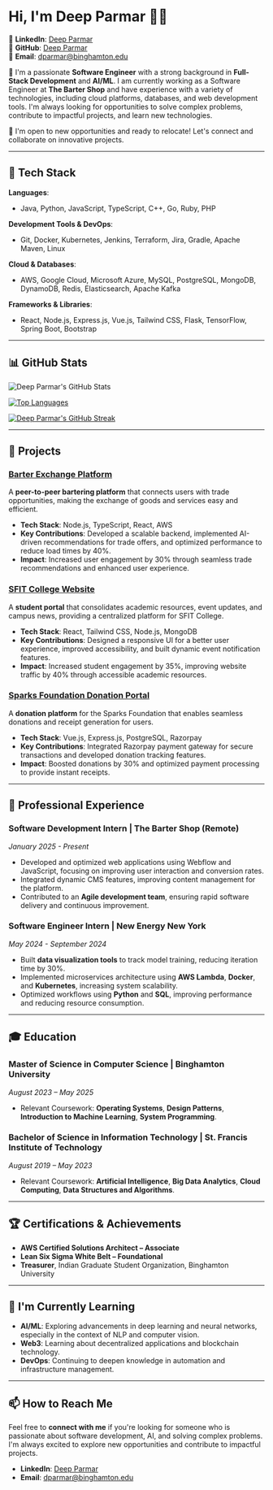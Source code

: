 # Hi, I'm Deep Parmar 👩‍💻

🔗 **LinkedIn**: [Deep Parmar](https://www.linkedin.com/in/deepparmar)  
🔗 **GitHub**: [Deep Parmar](https://github.com/DeepParmar)  
📧 **Email**: [dparmar@binghamton.edu](mailto:dparmar@binghamton.edu)

👋 I'm a passionate **Software Engineer** with a strong background in **Full-Stack Development** and **AI/ML**. I am currently working as a Software Engineer at **The Barter Shop** and have experience with a variety of technologies, including cloud platforms, databases, and web development tools. I'm always looking for opportunities to solve complex problems, contribute to impactful projects, and learn new technologies.

💼 I'm open to new opportunities and ready to relocate! Let's connect and collaborate on innovative projects.

---

## 🔧 Tech Stack

**Languages**:  
- Java, Python, JavaScript, TypeScript, C++, Go, Ruby, PHP

**Development Tools & DevOps**:  
- Git, Docker, Kubernetes, Jenkins, Terraform, Jira, Gradle, Apache Maven, Linux

**Cloud & Databases**:  
- AWS, Google Cloud, Microsoft Azure, MySQL, PostgreSQL, MongoDB, DynamoDB, Redis, Elasticsearch, Apache Kafka

**Frameworks & Libraries**:  
- React, Node.js, Express.js, Vue.js, Tailwind CSS, Flask, TensorFlow, Spring Boot, Bootstrap

---

## 📊 GitHub Stats

![Deep Parmar's GitHub Stats](https://github-readme-stats.vercel.app/api?username=DeepParmar&show_icons=true&count_private=true&hide_title=true&hide=prs&theme=radical)

[![Top Languages](https://github-readme-stats.vercel.app/api/top-langs/?username=DeepParmar&layout=compact&theme=radical)](https://github.com/anuraghazra/github-readme-stats)

[![Deep Parmar's GitHub Streak](https://github-readme-streak-stats.herokuapp.com/?user=DeepParmar&theme=radical&hide_border=true)](https://git.io/streak-stats)

---

## 🚀 Projects

### [Barter Exchange Platform](https://github.com/DeepParmar/Barter-Exchange-Platform)
A **peer-to-peer bartering platform** that connects users with trade opportunities, making the exchange of goods and services easy and efficient.  
- **Tech Stack**: Node.js, TypeScript, React, AWS  
- **Key Contributions**: Developed a scalable backend, implemented AI-driven recommendations for trade offers, and optimized performance to reduce load times by 40%.  
- **Impact**: Increased user engagement by 30% through seamless trade recommendations and enhanced user experience.

### [SFIT College Website](https://github.com/DeepParmar/SFIT-College-Website)
A **student portal** that consolidates academic resources, event updates, and campus news, providing a centralized platform for SFIT College.  
- **Tech Stack**: React, Tailwind CSS, Node.js, MongoDB  
- **Key Contributions**: Designed a responsive UI for a better user experience, improved accessibility, and built dynamic event notification features.  
- **Impact**: Increased student engagement by 35%, improving website traffic by 40% through accessible academic resources.

### [Sparks Foundation Donation Portal](https://github.com/DeepParmar/Sparks-Foundation-Donation-Portal)
A **donation platform** for the Sparks Foundation that enables seamless donations and receipt generation for users.  
- **Tech Stack**: Vue.js, Express.js, PostgreSQL, Razorpay  
- **Key Contributions**: Integrated Razorpay payment gateway for secure transactions and developed donation tracking features.  
- **Impact**: Boosted donations by 30% and optimized payment processing to provide instant receipts.

---

## 💼 Professional Experience

### Software Development Intern | **The Barter Shop** (Remote)  
*January 2025 - Present*  
- Developed and optimized web applications using Webflow and JavaScript, focusing on improving user interaction and conversion rates.  
- Integrated dynamic CMS features, improving content management for the platform.  
- Contributed to an **Agile development team**, ensuring rapid software delivery and continuous improvement.

### Software Engineer Intern | **New Energy New York**  
*May 2024 - September 2024*  
- Built **data visualization tools** to track model training, reducing iteration time by 30%.  
- Implemented microservices architecture using **AWS Lambda**, **Docker**, and **Kubernetes**, increasing system scalability.  
- Optimized workflows using **Python** and **SQL**, improving performance and reducing resource consumption.

---

## 🎓 Education

### Master of Science in Computer Science | **Binghamton University**  
*August 2023 – May 2025*  
- Relevant Coursework: **Operating Systems**, **Design Patterns**, **Introduction to Machine Learning**, **System Programming**.

### Bachelor of Science in Information Technology | **St. Francis Institute of Technology**  
*August 2019 – May 2023*  
- Relevant Coursework: **Artificial Intelligence**, **Big Data Analytics**, **Cloud Computing**, **Data Structures and Algorithms**.

---

## 🏆 Certifications & Achievements

- **AWS Certified Solutions Architect – Associate**  
- **Lean Six Sigma White Belt – Foundational**
- **Treasurer**, Indian Graduate Student Organization, Binghamton University

---

## 🌱 I'm Currently Learning

- **AI/ML**: Exploring advancements in deep learning and neural networks, especially in the context of NLP and computer vision.  
- **Web3**: Learning about decentralized applications and blockchain technology.  
- **DevOps**: Continuing to deepen knowledge in automation and infrastructure management.

---

## 📫 How to Reach Me

Feel free to **connect with me** if you're looking for someone who is passionate about software development, AI, and solving complex problems. I'm always excited to explore new opportunities and contribute to impactful projects.

- **LinkedIn**: [Deep Parmar](https://www.linkedin.com/in/deepparmar)
- **Email**: [dparmar@binghamton.edu](mailto:dparmar@binghamton.edu)


